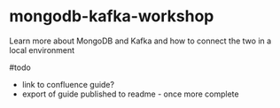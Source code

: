 # mongodb-kafka-workshop
Learn more about MongoDB and Kafka and how to connect the two in a local environment

#todo
- link to confluence guide?
- export of guide published to readme - once more complete
  
